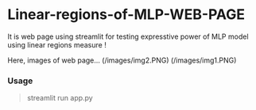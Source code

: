 # Linear-regions-of-MLP-WEB-PAGE

It is web page using streamlit for testing expresstive power of MLP model using linear regions measure !

Here, images of web page...
(/images/img2.PNG)
(/images/img1.PNG)

### Usage
> streamlit run app.py

